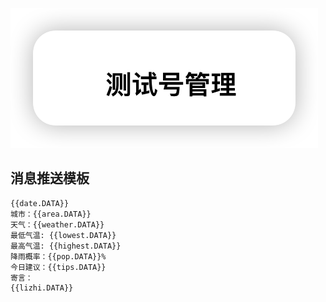 ![alt](/images/1-1.png)

## 消息推送模板

```
{{date.DATA}}
城市：{{area.DATA}}
天气：{{weather.DATA}}
最低气温: {{lowest.DATA}}
最高气温: {{highest.DATA}}
降雨概率：{{pop.DATA}}%
今日建议：{{tips.DATA}}
寄言：
{{lizhi.DATA}}

```

